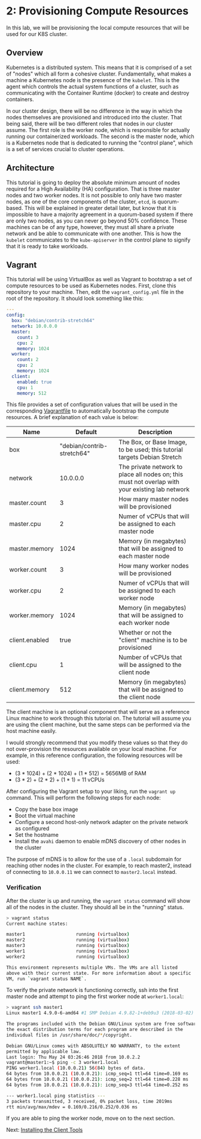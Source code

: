 # 2: Provisioning Compute Resources

In this lab, we will be provisioning the local compute resources that will be used for our K8S cluster.

## Overview

Kubernetes is a distributed system. This means that it is comprised of a set of "nodes" which all form a cohesive cluster. Fundamentally, what makes a machine a Kubernetes node is the presence of the `kubelet`. This is the agent which controls the actual system functions of a cluster, such as communicating with the Container Runtime (docker) to create and destroy containers.

In our cluster design, there will be no difference in the way in which the nodes themselves are provisioned and introduced into the cluster. That being said, there will be two different roles that nodes in our cluster assume. The first role is the worker node, which is responsible for actually running our containerized workloads. The second is the master node, which is a Kubernetes node that is dedicated to running the "control plane", which is a set of services crucial to cluster operations.

## Architecture

This tutorial is going to deploy the absolute minimum amount of nodes required for a High Availability (HA) configuration. That is three master nodes and two worker nodes. It is not possible to only have two master nodes, as one of the core components of the cluster, `etcd`, is quorum-based. This will be explained in greater detail later, but know that it is impossible to have a majority agreement in a quorum-based system if there are only two nodes, as you can never go beyond 50% confidence. These machines can be of any type, however, they must all share a private network and be able to communicate with one another. This is how the `kubelet` communicates to the `kube-apiserver` in the control plane to signify that it is ready to take workloads.

## Vagrant

This tutorial will be using VirtualBox as well as Vagrant to bootstrap a set of compute resources to be used as Kubernetes nodes. First, clone this repository to your machine. Then, edit the `vagrant_config.yml` file in the root of the repository. It should look something like this:

```yaml
---
config:
  box: "debian/contrib-stretch64"
  network: 10.0.0.0
  master:
    count: 3
    cpu: 2
    memory: 1024
  worker:
    count: 2
    cpu: 2
    memory: 1024
  client:
    enabled: true
    cpu: 1
    memory: 512
```

This file provides a set of configuration values that will be used in the corresponding [Vagrantfile](../Vagrantfile) to automatically bootstrap the compute resources. A brief explanation of each value is below:

| Name  | Default  | Description  |
|---|---|---|
| box | "debian/contrib-stretch64" | The Box, or Base Image, to be used; this tutorial targets Debian Stretch |
| network | 10.0.0.0 | The private network to place all nodes on; this must not overlap with your existing lab network |
| master.count | 3 | How many master nodes will be provisioned |
| master.cpu | 2 | Numer of vCPUs that will be assigned to each master node |
| master.memory | 1024 | Memory (in megabytes) that will be assigned to each master node |
| worker.count | 3 | How many worker nodes will be provisioned |
| worker.cpu | 2 | Numer of vCPUs that will be assigned to each worker node |
| worker.memory | 1024 | Memory (in megabytes) that will be assigned to each worker node |
| client.enabled | true | Whether or not the "client" machine is to be provisioned |
| client.cpu | 1 | Number of vCPUs that will be assigned to the client node |
| client.memory | 512 | Memory (in megabytes) that will be assigned to the client node |

The client machine is an optional component that will serve as a reference Linux machine to work through this tutorial on. The tutorial will assume you are using the client machine, but the same steps can be performed via the host machine easily.

I would strongly recommend that you modify these values so that they do not over-provision the resources available on your local machine. For example, in this reference configuration, the following resources will be used:

* (3 * 1024) + (2 * 1024) + (1 * 512) = 5656MB of RAM
* (3 * 2) + (2 * 2) + (1 * 1) = 11 vCPUs

After configuring the Vagrant setup to your liking, run the `vagrant up` command. This will perform the following steps for each node:

* Copy the base box image
* Boot the virtual machine
* Configure a second host-only network adapter on the private network as configured
* Set the hostname
* Install the `avahi` daemon to enable mDNS discovery of other nodes in the cluster

The purpose of mDNS is to allow for the use of a `.local` subdomain for reaching other nodes in the cluster. For example, to reach master2, instead of connecting to `10.0.0.11` we can connect to `master2.local` instead.

### Verification

After the cluster is up and running, the `vagrant status` command will show all of the nodes in the cluster. They should all be in the "running" status.

```bash
> vagrant status
Current machine states:

master1                   running (virtualbox)
master2                   running (virtualbox)
master3                   running (virtualbox)
worker1                   running (virtualbox)
worker2                   running (virtualbox)

This environment represents multiple VMs. The VMs are all listed
above with their current state. For more information about a specific
VM, run `vagrant status NAME`.
```

To verify the private network is functioning correctly, ssh into the first master node and attempt to ping the first worker node at `worker1.local`:

```bash
> vagrant ssh master1
Linux master1 4.9.0-6-amd64 #1 SMP Debian 4.9.82-1+deb9u3 (2018-03-02) x86_64

The programs included with the Debian GNU/Linux system are free software;
the exact distribution terms for each program are described in the
individual files in /usr/share/doc/*/copyright.

Debian GNU/Linux comes with ABSOLUTELY NO WARRANTY, to the extent
permitted by applicable law.
Last login: Thu May 24 03:26:46 2018 from 10.0.2.2
vagrant@master1:~$ ping -c 3 worker1.local
PING worker1.local (10.0.0.21) 56(84) bytes of data.
64 bytes from 10.0.0.21 (10.0.0.21): icmp_seq=1 ttl=64 time=0.169 ms
64 bytes from 10.0.0.21 (10.0.0.21): icmp_seq=2 ttl=64 time=0.228 ms
64 bytes from 10.0.0.21 (10.0.0.21): icmp_seq=3 ttl=64 time=0.252 ms

--- worker1.local ping statistics ---
3 packets transmitted, 3 received, 0% packet loss, time 2019ms
rtt min/avg/max/mdev = 0.169/0.216/0.252/0.036 ms
```

If you are able to ping the worker node, move on to the next section.

Next: [Installing the Client Tools](03-installing-the-client-tools.md)